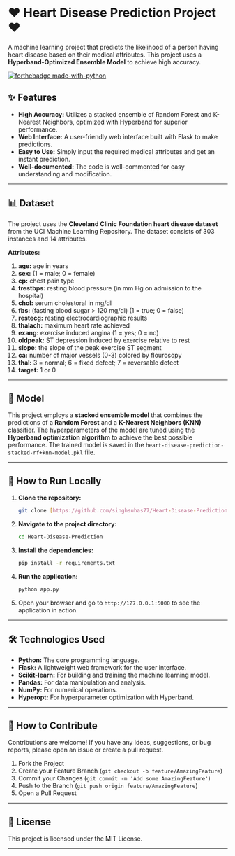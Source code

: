 # ❤️ Heart Disease Prediction Project ❤️

A machine learning project that predicts the likelihood of a person having heart disease based on their medical attributes. This project uses a **Hyperband-Optimized Ensemble Model** to achieve high accuracy.

[![forthebadge made-with-python](http://ForTheBadge.com/images/badges/made-with-python.svg)](https://www.python.org/)

## ✨ Features

* **High Accuracy:** Utilizes a stacked ensemble of Random Forest and K-Nearest Neighbors, optimized with Hyperband for superior performance.
* **Web Interface:** A user-friendly web interface built with Flask to make predictions.
* **Easy to Use:** Simply input the required medical attributes and get an instant prediction.
* **Well-documented:** The code is well-commented for easy understanding and modification.

---

## 📊 Dataset

The project uses the **Cleveland Clinic Foundation heart disease dataset** from the UCI Machine Learning Repository. The dataset consists of 303 instances and 14 attributes.

**Attributes:**

1.  **age:** age in years
2.  **sex:** (1 = male; 0 = female)
3.  **cp:** chest pain type
4.  **trestbps:** resting blood pressure (in mm Hg on admission to the hospital)
5.  **chol:** serum cholestoral in mg/dl
6.  **fbs:** (fasting blood sugar > 120 mg/dl) (1 = true; 0 = false)
7.  **restecg:** resting electrocardiographic results
8.  **thalach:** maximum heart rate achieved
9.  **exang:** exercise induced angina (1 = yes; 0 = no)
10. **oldpeak:** ST depression induced by exercise relative to rest
11. **slope:** the slope of the peak exercise ST segment
12. **ca:** number of major vessels (0-3) colored by flourosopy
13. **thal:** 3 = normal; 6 = fixed defect; 7 = reversable defect
14. **target:** 1 or 0

---

## 🤖 Model

This project employs a **stacked ensemble model** that combines the predictions of a **Random Forest** and a **K-Nearest Neighbors (KNN)** classifier. The hyperparameters of the model are tuned using the **Hyperband optimization algorithm** to achieve the best possible performance. The trained model is saved in the `heart-disease-prediction-stacked-rf+knn-model.pkl` file.

---

## 🚀 How to Run Locally

1.  **Clone the repository:**
    ```bash
    git clone [https://github.com/singhsuhas77/Heart-Disease-Prediction.git](https://github.com/singhsuhas77/Heart-Disease-Prediction.git)
    ```
2.  **Navigate to the project directory:**
    ```bash
    cd Heart-Disease-Prediction
    ```
3.  **Install the dependencies:**
    ```bash
    pip install -r requirements.txt
    ```
4.  **Run the application:**
    ```bash
    python app.py
    ```
5.  Open your browser and go to `http://127.0.0.1:5000` to see the application in action.

---

## 🛠️ Technologies Used

* **Python:** The core programming language.
* **Flask:** A lightweight web framework for the user interface.
* **Scikit-learn:** For building and training the machine learning model.
* **Pandas:** For data manipulation and analysis.
* **NumPy:** For numerical operations.
* **Hyperopt:** For hyperparameter optimization with Hyperband.

---

## 🤝 How to Contribute

Contributions are welcome! If you have any ideas, suggestions, or bug reports, please open an issue or create a pull request.

1.  Fork the Project
2.  Create your Feature Branch (`git checkout -b feature/AmazingFeature`)
3.  Commit your Changes (`git commit -m 'Add some AmazingFeature'`)
4.  Push to the Branch (`git push origin feature/AmazingFeature`)
5.  Open a Pull Request

---

## 📜 License

This project is licensed under the MIT License.

---
